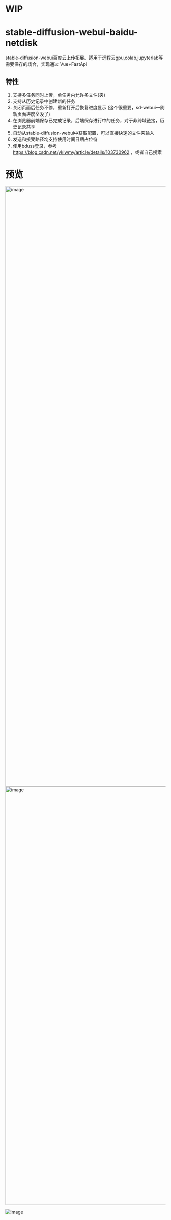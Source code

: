 # WIP
# stable-diffusion-webui-baidu-netdisk
stable-diffusion-webui百度云上传拓展。适用于远程云gpu,colab,jupyterlab等需要保存的场合，实现通过 Vue+FastApi
## 特性
1. 支持多任务同时上传，单任务内允许多文件(夹)
2. 支持从历史记录中创建新的任务
3. 关闭页面后任务不停，重新打开后恢复进度显示 (这个很重要，sd-webui一刷新页面进度全没了)
4. 在浏览器前端保存已完成记录，后端保存进行中的任务，对于非跨域链接，历史记录共享
5. 自动从stable-diffusion-webui中获取配置，可以直接快速的文件夹输入
6. 发送和接受路径均支持使用时间日期占位符
7. 使用bduss登录，参考 https://blog.csdn.net/ykiwmy/article/details/103730962 ，或者自己搜索



# 预览
<img width="1887" alt="image" src="https://user-images.githubusercontent.com/25872019/224553431-0bb3f9f2-f81a-452d-a024-4b1030ccdca1.png">

<img width="1315" alt="image" src="https://user-images.githubusercontent.com/25872019/224553787-82c4964d-870e-4674-ae93-4ea7e62068ee.png">


![image](https://user-images.githubusercontent.com/25872019/224564296-c6d5b0ec-f852-42fd-8bb3-4cac57560995.png)

